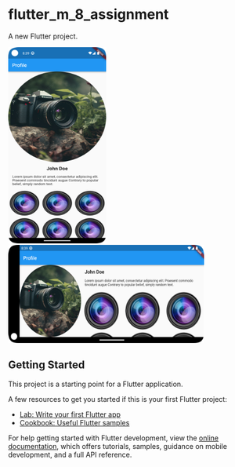 # flutter_m_8_assignment

A new Flutter project.

<img src="https://github.com/nazimfeni/flutter_m_8_assignment/blob/master/screenshot/potrait.png" width="200" height="400" alt="Potrait image">
<img src="https://github.com/nazimfeni/flutter_m_8_assignment/blob/master/screenshot/landscape.png" width="400" height="200" alt="Landscape image">


## Getting Started

This project is a starting point for a Flutter application.

A few resources to get you started if this is your first Flutter project:

- [Lab: Write your first Flutter app](https://docs.flutter.dev/get-started/codelab)
- [Cookbook: Useful Flutter samples](https://docs.flutter.dev/cookbook)

For help getting started with Flutter development, view the
[online documentation](https://docs.flutter.dev/), which offers tutorials,
samples, guidance on mobile development, and a full API reference.
